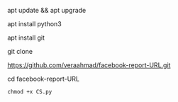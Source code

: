 apt update && apt upgrade


apt install python3

apt install git

git clone

https://github.com/veraahmad/facebook-report-URL.git

cd facebook-report-URL

	chmod +x CS.py



